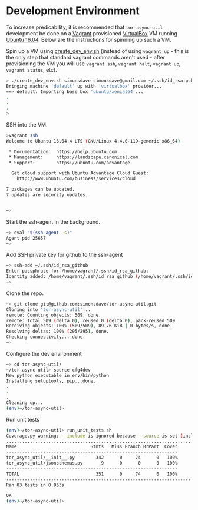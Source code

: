 # Development Environment

To increase predicability, it is recommended
that ```tor-async-util``` development be done on a [Vagrant](http://www.vagrantup.com/) provisioned
[VirtualBox](https://www.virtualbox.org/)
VM running [Ubuntu 16.04](http://releases.ubuntu.com/16.04/).
Below are the instructions for spinning up such a VM.

Spin up a VM using [create_dev_env.sh](create_dev_env.sh)
(instead of using ```vagrant up``` - this is the only step
that standard vagrant commands aren't used - after provisioning
the VM you will use ```vagrant ssh```, ```vagrant halt```,
```vagrant up```, ```vagrant status```, etc).

```bash
> ./create_dev_env.sh simonsdave simonsdave@gmail.com ~/.ssh/id_rsa.pub ~/.ssh/id_rsa
Bringing machine 'default' up with 'virtualbox' provider...
==> default: Importing base box 'ubuntu/xenial64'...
.
.
.
>
```

SSH into the VM.

```bash
>vagrant ssh
Welcome to Ubuntu 16.04.4 LTS (GNU/Linux 4.4.0-119-generic x86_64)

 * Documentation:  https://help.ubuntu.com
 * Management:     https://landscape.canonical.com
 * Support:        https://ubuntu.com/advantage

  Get cloud support with Ubuntu Advantage Cloud Guest:
    http://www.ubuntu.com/business/services/cloud

7 packages can be updated.
7 updates are security updates.


~>
```

Start the ssh-agent in the background.

```bash
~> eval "$(ssh-agent -s)"
Agent pid 25657
~>
```

Add SSH private key for github to the ssh-agent

```bash
~> ssh-add ~/.ssh/id_rsa_github
Enter passphrase for /home/vagrant/.ssh/id_rsa_github:
Identity added: /home/vagrant/.ssh/id_rsa_github (/home/vagrant/.ssh/id_rsa_github)
~>
```

Clone the repo.

```bash
~> git clone git@github.com:simonsdave/tor-async-util.git
Cloning into 'tor-async-util'...
remote: Counting objects: 509, done.
remote: Total 509 (delta 0), reused 0 (delta 0), pack-reused 509
Receiving objects: 100% (509/509), 89.76 KiB | 0 bytes/s, done.
Resolving deltas: 100% (295/295), done.
Checking connectivity... done.
~>
```

Configure the dev environment

```bash
~> cd tor-async-util/
~/tor-async-util> source cfg4dev
New python executable in env/bin/python
Installing setuptools, pip...done.
.
.
.
Cleaning up...
(env)~/tor-async-util>
```

Run unit tests

```bash
(env)~/tor-async-util> run_unit_tests.sh
Coverage.py warning: --include is ignored because --source is set (include-ignored)
...................................................................................
Name                            Stmts   Miss Branch BrPart  Cover
-----------------------------------------------------------------
tor_async_util/__init__.py        342      0     74      0   100%
tor_async_util/jsonschemas.py       9      0      0      0   100%
-----------------------------------------------------------------
TOTAL                             351      0     74      0   100%
----------------------------------------------------------------------
Ran 83 tests in 0.853s

OK
(env)~/tor-async-util>
```
